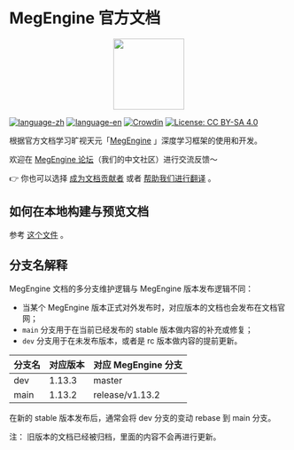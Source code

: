 # MegEngine 官方文档

<p align="center">
  <img height="128" src="./source/_static/logo/megengine.png">
</p>

[![language-zh](https://img.shields.io/badge/language-zh-brightgreen)](https://megengine.org.cn/doc/stable/zh/) [![language-en](https://img.shields.io/badge/language-en-brightgreen)](https://megengine.org.cn/doc/stable/en/) [![Crowdin](https://badges.crowdin.net/megengine/localized.svg)](https://crowdin.com/project/megengine) [![License: CC BY-SA 4.0](https://img.shields.io/badge/License-CC%20BY--SA%204.0-lightgrey.svg)](https://creativecommons.org/licenses/by-sa/4.0/)

根据官方文档学习旷视天元「[MegEngine](https://github.com/MegEngine/MegEngine) 」深度学习框架的使用和开发。

欢迎在 [MegEngine 论坛](https://discuss.megengine.org.cn/)（我们的中文社区）进行交流反馈～

:point_right: 你也可以选择 [成为文档贡献者](./CONTRIBUTING.md) 或者 [帮助我们进行翻译](https://crowdin.com/project/megengine) 。

## 如何在本地构建与预览文档

参考 [这个文件](./source/development/docs/build-the-doc-locally.rst) 。

## 分支名解释

MegEngine 文档的多分支维护逻辑与 MegEngine 版本发布逻辑不同：

- 当某个 MegEngine 版本正式对外发布时，对应版本的文档也会发布在文档官网；
- ``main`` 分支用于在当前已经发布的 stable 版本做内容的补充或修复；
- ``dev`` 分支用于在未发布版本，或者是 rc 版本做内容的提前更新。

|  分支名   | 对应版本   |  对应 MegEngine 分支  |
|  ------  | --------  |  -------------------  |
|   dev    |   1.13.3    |        master         |
|   main   |   1.13.2    |      release/v1.13.2    |

在新的 stable 版本发布后，通常会将 dev 分支的变动 rebase 到 main 分支。

注： 旧版本的文档已经被归档，里面的内容不会再进行更新。


